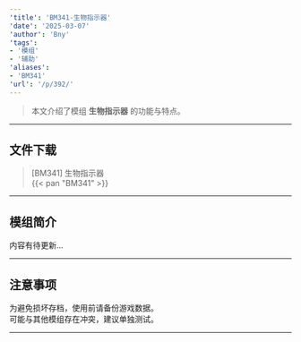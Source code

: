 ```yaml
---
'title': 'BM341-生物指示器'
'date': '2025-03-07'
'author': 'Bny'
'tags':
- '模组'
- '辅助'
'aliases':
- 'BM341'
'url': '/p/392/'
---
```


> 本文介绍了模组 **生物指示器** 的功能与特点。

---

## 文件下载

> [BM341] 生物指示器  
{{< pan "BM341" >}}  

---

## 模组简介

>  
内容有待更新...  

---

## 注意事项

>  
为避免损坏存档，使用前请备份游戏数据。  
可能与其他模组存在冲突，建议单独测试。  

---

